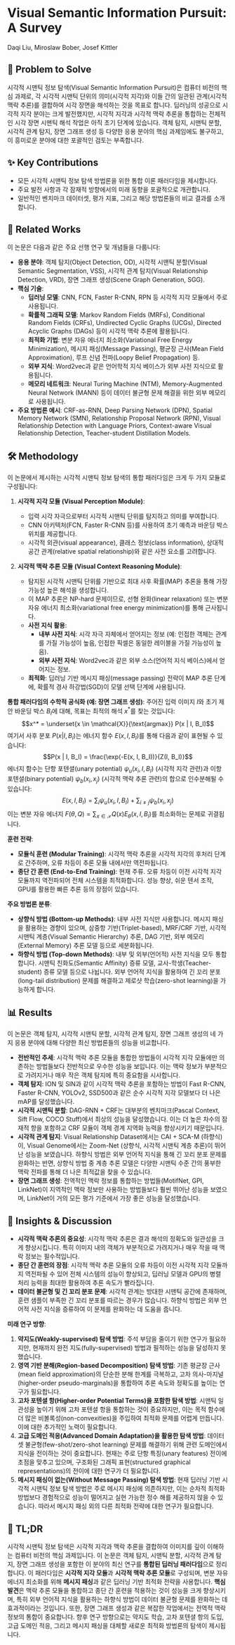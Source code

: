 # Visual Semantic Information Pursuit: A Survey

Daqi Liu, Miroslaw Bober, Josef Kittler

## 🧩 Problem to Solve

시각적 시맨틱 정보 탐색(Visual Semantic Information Pursuit)은 컴퓨터 비전의 핵심 과제로, 각 시각적 시맨틱 단위의 의미(시각적 지각)와 이들 간의 일관된 관계(시각적 맥락 추론)를 결합하여 시각 장면을 해석하는 것을 목표로 합니다. 딥러닝의 성공으로 시각적 지각 분야는 크게 발전했지만, 시각적 지각과 시각적 맥락 추론을 통합하는 전체적인 시각 장면 시맨틱 해석 작업은 아직 초기 단계에 있습니다. 객체 탐지, 시맨틱 분할, 시각적 관계 탐지, 장면 그래프 생성 등 다양한 응용 분야의 핵심 과제임에도 불구하고, 이 흥미로운 분야에 대한 포괄적인 검토는 부족합니다.

## ✨ Key Contributions

- 모든 시각적 시맨틱 정보 탐색 방법론을 위한 통합 이론 패러다임을 제시합니다.
- 주요 발전 사항과 각 잠재적 방향에서의 미래 동향을 포괄적으로 개관합니다.
- 일반적인 벤치마크 데이터셋, 평가 지표, 그리고 해당 방법론들의 비교 결과를 소개합니다.

## 📎 Related Works

이 논문은 다음과 같은 주요 선행 연구 및 개념들을 다룹니다:

- **응용 분야**: 객체 탐지(Object Detection, OD), 시각적 시맨틱 분할(Visual Semantic Segmentation, VSS), 시각적 관계 탐지(Visual Relationship Detection, VRD), 장면 그래프 생성(Scene Graph Generation, SGG).
- **핵심 기술**:
  - **딥러닝 모델**: CNN, FCN, Faster R-CNN, RPN 등 시각적 지각 모듈에서 주로 사용됩니다.
  - **확률적 그래픽 모델**: Markov Random Fields (MRFs), Conditional Random Fields (CRFs), Undirected Cyclic Graphs (UCGs), Directed Acyclic Graphs (DAGs) 등이 시각적 맥락 추론에 활용됩니다.
  - **최적화 기법**: 변분 자유 에너지 최소화(Variational Free Energy Minimization), 메시지 패싱(Message Passing), 평균장 근사(Mean Field Approximation), 루프 신념 전파(Loopy Belief Propagation) 등.
  - **외부 지식**: Word2vec과 같은 언어학적 지식 베이스가 외부 사전 지식으로 활용됩니다.
  - **메모리 네트워크**: Neural Turing Machine (NTM), Memory-Augmented Neural Network (MANN) 등이 데이터 불균형 문제 해결을 위한 외부 메모리로 사용됩니다.
- **주요 방법론 예시**: CRF-as-RNN, Deep Parsing Network (DPN), Spatial Memory Network (SMN), Relationship Proposal Network (RPN), Visual Relationship Detection with Language Priors, Context-aware Visual Relationship Detection, Teacher-student Distillation Models.

## 🛠️ Methodology

이 논문에서 제시하는 시각적 시맨틱 정보 탐색의 통합 패러다임은 크게 두 가지 모듈로 구성됩니다:

1. **시각적 지각 모듈 (Visual Perception Module)**:

   - 입력 시각 자극으로부터 시각적 시맨틱 단위를 탐지하고 의미를 부여합니다.
   - CNN 아키텍처(FCN, Faster R-CNN 등)를 사용하여 초기 예측과 바운딩 박스 위치를 제공합니다.
   - 시각적 외관(visual appearance), 클래스 정보(class information), 상대적 공간 관계(relative spatial relationship)와 같은 사전 요소를 고려합니다.

2. **시각적 맥락 추론 모듈 (Visual Context Reasoning Module)**:
   - 탐지된 시각적 시맨틱 단위를 기반으로 최대 사후 확률(MAP) 추론을 통해 가장 가능성 높은 해석을 생성합니다.
   - 이 MAP 추론은 NP-hard 문제이므로, 선형 완화(linear relaxation) 또는 변분 자유 에너지 최소화(variational free energy minimization)를 통해 근사됩니다.
   - **사전 지식 활용**:
     - **내부 사전 지식**: 시각 자극 자체에서 얻어지는 정보 (예: 인접한 객체는 관계를 가질 가능성이 높음, 인접한 픽셀은 동일한 레이블을 가질 가능성이 높음).
     - **외부 사전 지식**: Word2vec과 같은 외부 소스(언어적 지식 베이스)에서 얻어지는 정보.
   - **최적화**: 딥러닝 기반 메시지 패싱(message passing) 전략이 MAP 추론 단계에, 확률적 경사 하강법(SGD)이 모델 선택 단계에 사용됩니다.

**통합 패러다임의 수학적 공식화 (예: 장면 그래프 생성)**:
주어진 입력 이미지 $I$와 초기 제안 바운딩 박스 $B_I$에 대해, 목표는 최적의 해석 $x^*$를 찾는 것입니다:
$$x^* = \underset{x \in \mathcal{X}}{\text{argmax}} P(x | I, B_I)$$
여기서 사후 분포 $P(x | I, B_I)$는 에너지 함수 $E(x, I, B_I)$를 통해 다음과 같이 표현될 수 있습니다:
$$P(x | I, B_I) = \frac{\exp(-E(x, I, B_I))}{Z(I, B_I)}$$
에너지 함수는 단항 포텐셜(unary potential) $\psi_u(x_i, I, B_I)$ (시각적 지각 관련)과 이항 포텐셜(binary potential) $\psi_b(x_i, x_j)$ (시각적 맥락 추론 관련)의 합으로 인수분해될 수 있습니다:
$$E(x, I, B_I) = \sum_i \psi_u(x_i, I, B_I) + \sum_{i \neq j} \psi_b(x_i, x_j)$$
이는 변분 자유 에너지 $F(\theta, Q) = \sum_{x \in \mathcal{X}} Q(x) E_\theta(x, I, B_I)$를 최소화하는 문제로 귀결됩니다.

**훈련 전략**:

- **모듈식 훈련 (Modular Training)**: 시각적 맥락 추론을 시각적 지각의 후처리 단계로 간주하며, 오류 차등이 추론 모듈 내에서만 역전파됩니다.
- **종단 간 훈련 (End-to-End Training)**: 현재 주류. 오류 차등이 이전 시각적 지각 모듈까지 역전파되어 전체 시스템을 최적화합니다. 성능 향상, 쉬운 텐서 조작, GPU를 활용한 빠른 추론 등의 장점이 있습니다.

**주요 방법론 분류**:

- **상향식 방법 (Bottom-up Methods)**: 내부 사전 지식만 사용합니다. 메시지 패싱을 활용하는 경향이 있으며, 삼중항 기반(Triplet-based), MRF/CRF 기반, 시각적 시맨틱 계층(Visual Semantic Hierarchy) 추론, DAG 기반, 외부 메모리(External Memory) 추론 모델 등으로 세분화됩니다.
- **하향식 방법 (Top-down Methods)**: 내부 및 외부(언어적) 사전 지식을 모두 통합합니다. 시맨틱 친화도(Semantic Affinity) 증류 모델, 교사-학생(Teacher-student) 증류 모델 등으로 나뉩니다. 외부 언어적 지식을 활용하여 긴 꼬리 분포(long-tail distribution) 문제를 해결하고 제로샷 학습(zero-shot learning)을 가능하게 합니다.

## 📊 Results

이 논문은 객체 탐지, 시각적 시맨틱 분할, 시각적 관계 탐지, 장면 그래프 생성의 네 가지 응용 분야에 대해 다양한 최신 방법론들의 성능을 비교합니다.

- **전반적인 추세**: 시각적 맥락 추론 모듈을 통합한 방법들이 시각적 지각 모듈에만 의존하는 방법들보다 전반적으로 우수한 성능을 보입니다. 이는 맥락 정보가 부분적으로 가려지거나 매우 작은 객체 탐지에 특히 중요함을 시사합니다.
- **객체 탐지**: ION 및 SIN과 같이 시각적 맥락 추론을 포함하는 방법이 Fast R-CNN, Faster R-CNN, YOLOv2, SSD500과 같은 순수 시각적 지각 모델보다 더 나은 mAP를 달성했습니다.
- **시각적 시맨틱 분할**: DAG-RNN + CRF는 대부분의 벤치마크(Pascal Context, Sift Flow, COCO Stuff)에서 최상의 성능을 달성했습니다. 이는 더 높은 차수의 잠재적 항을 포함하고 CRF 모듈이 객체 경계 지역화 능력을 향상시키기 때문입니다.
- **시각적 관계 탐지**: Visual Relationship Dataset에서는 CAI + SCA-M (하향식)이, Visual Genome에서는 Zoom-Net (상향식, 시각적 시맨틱 계층 추론)이 뛰어난 성능을 보였습니다. 하향식 방법은 외부 언어적 지식을 통해 긴 꼬리 분포 문제를 완화하는 반면, 상향식 방법 중 계층 추론 모델은 다양한 시맨틱 수준 간의 풍부한 맥락 전파를 통해 더 나은 최적값을 찾을 수 있습니다.
- **장면 그래프 생성**: 전역적인 맥락 정보를 통합하는 방법들(MotifNet, GPI, LinkNet)이 지역적인 맥락 정보만 사용하는 방법들보다 훨씬 뛰어난 성능을 보였으며, LinkNet이 거의 모든 평가 기준에서 가장 좋은 성능을 달성했습니다.

## 🧠 Insights & Discussion

- **시각적 맥락 추론의 중요성**: 시각적 맥락 추론은 결과 해석의 정확도와 일관성을 크게 향상시킵니다. 특히 이미지 내의 객체가 부분적으로 가려지거나 매우 작을 때 맥락 정보는 필수적입니다.
- **종단 간 훈련의 장점**: 시각적 맥락 추론 모듈의 오류 차등이 이전 시각적 지각 모듈까지 역전파될 수 있어 전체 시스템의 성능이 향상되고, 딥러닝 모델과 GPU의 병렬 처리 능력을 최대한 활용하여 추론 속도가 빨라집니다.
- **데이터 불균형 및 긴 꼬리 분포 문제**: 시각적 관계는 방대한 시맨틱 공간에 존재하며, 훈련 샘플이 부족한 긴 꼬리 분포를 따르는 경우가 많습니다. 하향식 방법은 외부 언어적 사전 지식을 증류하여 이 문제를 완화하는 데 도움을 줍니다.

**미래 연구 방향**:

1. **약지도(Weakly-supervised) 탐색 방법**: 주석 부담을 줄이기 위한 연구가 필요하지만, 현재까지 완전 지도(fully-supervised) 방법과 필적하는 성능을 달성하지 못했습니다.
2. **영역 기반 분해(Region-based Decomposition) 탐색 방법**: 기존 평균장 근사(mean field approximation)의 단순한 분해 한계를 극복하고, 고차 의사-마지널(higher-order pseudo-marginals)을 통합하여 추론 속도와 정확도를 높이는 연구가 필요합니다.
3. **고차 포텐셜 항(Higher-order Potential Terms)을 포함한 탐색 방법**: 시맨틱 일관성을 높이기 위해 고차 포텐셜 항을 통합하는 것이 중요하지만, 이는 목적 함수에 더 많은 비볼록성(non-convexities)을 주입하여 최적화 문제를 어렵게 만듭니다. 이에 대한 추가적인 노력이 필요합니다.
4. **고급 도메인 적응(Advanced Domain Adaptation)을 활용한 탐색 방법**: 데이터셋 불균형(few-shot/zero-shot learning) 문제를 해결하기 위해 관련 도메인에서 지식을 전이하는 것이 중요합니다. 현재는 주로 단항 특징(unary features) 전이에 초점을 맞추고 있으며, 구조화된 그래픽 표현(structured graphical representations)의 전이에 대한 연구가 더 필요합니다.
5. **메시지 패싱이 없는(Without Message Passing) 탐색 방법**: 현재 딥러닝 기반 시각적 시맨틱 정보 탐색 방법은 주로 메시지 패싱에 의존하지만, 이는 순차적 최적화 방법보다 경험적으로 성능이 떨어지고 실현 가능한 정수 해를 제공하지 않을 수 있습니다. 따라서 메시지 패싱 외의 다른 최적화 전략에 대한 연구가 필요합니다.

## 📌 TL;DR

시각적 시맨틱 정보 탐색은 시각적 지각과 맥락 추론을 결합하여 이미지를 깊이 이해하는 컴퓨터 비전의 핵심 과제입니다. 이 논문은 객체 탐지, 시맨틱 분할, 시각적 관계 탐지, 장면 그래프 생성을 포함한 이 분야의 최신 연구를 **통합된 딥러닝 패러다임**으로 정리합니다. 이 패러다임은 **시각적 지각 모듈**과 **시각적 맥락 추론 모듈**로 구성되며, 변분 자유 에너지 최소화를 위해 **메시지 패싱**과 같은 딥러닝 기반 최적화 전략을 사용합니다. **핵심 발견**은 맥락 추론 모듈을 통합하고 종단 간 훈련을 적용하는 것이 성능을 크게 향상시키며, 특히 외부 언어적 지식을 활용하는 하향식 방법이 데이터 불균형 문제를 완화하는 데 효과적이라는 것입니다. 또한, 장면 그래프 생성과 같은 복잡한 작업에서는 전역적 맥락 정보의 통합이 중요합니다. 향후 연구 방향으로는 약지도 학습, 고차 포텐셜 항의 도입, 고급 도메인 적응, 그리고 메시지 패싱을 대체할 새로운 최적화 방법론의 탐색이 제시됩니다.
